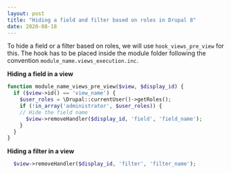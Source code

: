 ```yaml
---
layout: post
title: "Hiding a field and filter based on roles in Drupal 8"
date: 2020-08-18
---
```

To hide a field or a filter based on roles, we will use `hook_views_pre_view` for this. The hook has to be placed inside the module folder following the convention `module_name.views_execution.inc`.

**Hiding a field in a view**
```php
function module_name_views_pre_view($view, $display_id) {
  if ($view->id() == 'view_name') {
    $user_roles = \Drupal::currentUser()->getRoles();
    if (!in_array('administrator', $user_roles)) {
    // Hide the field name
      $view->removeHandler($display_id, 'field', 'field_name');      
    }
  }
}
```
**Hiding a filter in a view**
```php
  $view->removeHandler($display_id, 'filter', 'filter_name');  
```
